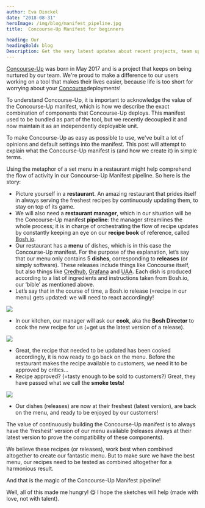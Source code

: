 ```yaml
---
author: Eva Dinckel
date: "2018-08-31"
heroImage: /img/blog/manifest_pipeline.jpg
title:  Concourse-Up Manifest for beginners

heading: Our
headingBold: blog
Description: Get the very latest updates about recent projects, team updates, thoughts and industry news from our team of EngineerBetter experts.
---
```


[Concourse-Up](https://github.com/EngineerBetter/concourse-up) was born in May 2017 and is a project that keeps on being nurtured by our team. We're proud to make a difference to our users working on a tool that makes their lives easier, because life is too short for worrying about your [Concourse](https://concourse-ci.org/)deployments!

To understand Concourse-Up, it is important to acknowledge the value of the Concourse-Up manifest, which is how we describe the exact combination of components that Concourse-Up deploys. This manifest used to be bundled as part of the tool, but we recently decoupled it and now maintain it as an independently deployable unit.

To make Concourse-Up as easy as possible to use, we've built a lot of opinions and default settings into the manifest. This post will attempt to explain what the Concourse-Up manifest is (and how we create it) in simple terms.

Using the metaphor of a set menu in a restaurant might help comprehend the flow of activity in our Concourse-Up Manifest pipeline. So here is the story:

- Picture yourself in a **restaurant**. An amazing restaurant that prides itself in always serving the freshest recipes by continuously updating them, to stay on top of its game.
- We will also need a **restaurant manager**, which in our situation will be the Concourse-Up manifest **pipeline**: the manager streamlines the whole process; it is in charge of orchestrating the flow of recipe updates by constantly keeping an eye on our **recipe book** of reference, called [Bosh.io](https://bosh.io/docs/).
- Our restaurant has a **menu** of dishes, which is in this case the Concourse-Up manifest.
	For the purpose of the explanation, let’s say that our menu only contains 5 **dishes**, corresponding to **releases** (or simply software). These releases include things like Concourse itself, but also things like [Credhub](https://docs.cloudfoundry.org/credhub/), [Grafana](https://grafana.com/) and [UAA](https://github.com/cloudfoundry/uaa).
	Each dish is produced according to a list of ingredients and instructions taken from Bosh.io, our ‘bible’ as mentioned above.
- Let’s say that in the course of time, a Bosh.io release (=recipe in our menu) gets updated: we will need to react accordingly!

<img src="/img/blog/Boshio_recipe_book.jpg" class="image fit">

- In our kitchen, our manager will ask our **cook**, aka the **Bosh Director** to cook the new recipe for us (=get us the latest version of a release).

<img src="/img/blog/manager_tells_cook_new_recipe.jpg" class="image fit">

- Great, the recipe that needed to be updated has been cooked accordingly, it is now ready to go back on the menu. Before the restaurant makes the recipe available to customers, we need it to be approved by critics…
- Recipe approved? (=tasty enough to be sold to customers?) Great, they have passed what we call the **smoke tests**!

<img src="/img/blog/smoke_test_passed_new_menu.jpg" class="image fit">

- Our dishes (releases) are now at their freshest (latest version), are back on the menu, and ready to be enjoyed by our customers!

The value of continuously building the Concourse-Up manifest is to always have the ‘freshest’ version of our menu available (releases always at their latest version to prove the compatibility of these components).

We believe these recipes (or releases), work best when combined altogether to create our fantastic menu. But to make sure we have the best menu, our recipes need to be tested as combined altogether for a harmonious result.

And that is the magic of the Concourse-Up Manifest pipeline!


Well, all of this made me hungry! 😋
I hope the sketches will help (made with love, not with talent).
